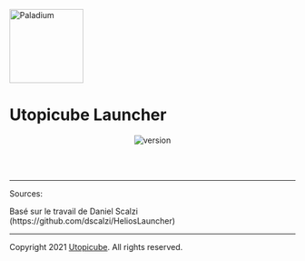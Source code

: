 <p><img  src="https://cdn.discordapp.com/attachments/830383515425570826/830383624544059392/defaultCircle.png" height="130px" alt="Paladium"></p>

<h1>Utopicube Launcher</h1>

<p align="center">
    <img src="https://img.shields.io/badge/version-1.5.5-dark_green.svg?style=for-the-badge" alt="version">
</p>

<br>
<br>

---

Sources:
<p>
    Basé sur le travail de Daniel Scalzi (https://github.com/dscalzi/HeliosLauncher)
</p>

---
Copyright 2021 <a href="https://discord.gg/zNWUXdt" target="_BLANK">Utopicube</a>. All rights reserved.
